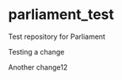 parliament_test
===============

Test repository for Parliament

Testing a change

Another change12
